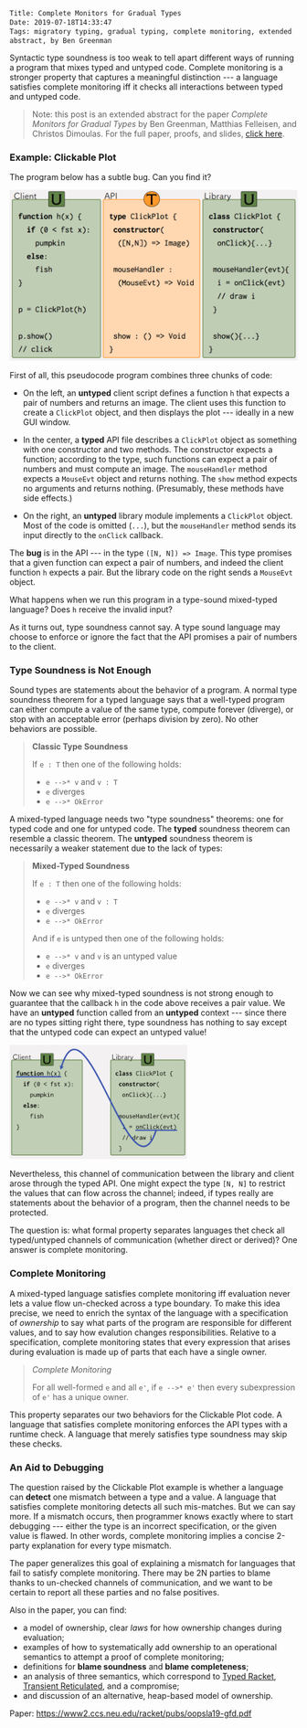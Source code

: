     Title: Complete Monitors for Gradual Types
    Date: 2019-07-18T14:33:47
    Tags: migratory typing, gradual typing, complete monitoring, extended abstract, by Ben Greenman

Syntactic type soundness is too weak to tell apart different ways of running
 a program that mixes typed and untyped code.
Complete monitoring is a stronger property that captures a meaningful
 distinction --- a language satisfies complete monitoring iff it checks
 all interactions between typed and untyped code.

<!-- more -->

> Note: this post is an extended abstract for the paper _Complete Monitors
> for Gradual Types_ by Ben Greenman, Matthias Felleisen, and Christos Dimoulas.
> For the full paper, proofs, and slides,
> [click here](http://www.ccs.neu.edu/home/types/publications/publications.html#gfd-oopsla-2019).


### Example: Clickable Plot

The program below has a subtle bug.
Can you find it?

<img src="/img/complete-monitoring-0.png" alt="Untyped client code, a typed API, and untyped library code."/>

First of all, this pseudocode program combines three chunks of code:

- On the left, an **untyped** client script defines a function `h` that expects
  a pair of numbers and returns an image. The client uses this function to
  create a `ClickPlot` object, and then displays the plot --- ideally in a new
  GUI window.

- In the center, a **typed** API file describes a `ClickPlot` object as
  something with one constructor and two methods. The constructor expects
  a function; according to the type, such functions can expect a pair of
  numbers and must compute an image. The `mouseHandler` method expects
  a `MouseEvt` object and returns nothing. The `show` method expects no arguments
  and returns nothing. (Presumably, these methods have side effects.)

- On the right, an **untyped** library module implements a `ClickPlot` object.
  Most of the code is omitted (`...`), but the `mouseHandler` method sends
  its input directly to the `onClick` callback.

The **bug** is in the API --- in the type `([N, N]) => Image`.
This type promises that a given function can expect a pair of numbers,
 and indeed the client function `h` expects a pair.
But the library code on the right sends a `MouseEvt` object.

What happens when we run this program in a type-sound mixed-typed language?
Does `h` receive the invalid input?

As it turns out, type soundness cannot say.
A type sound language may choose to enforce or ignore the fact that the
 API promises a pair of numbers to the client.


### Type Soundness is Not Enough

Sound types are statements about the behavior of a program.
A normal type soundness theorem for a typed language says that a well-typed
 program can either compute a value of the same type, compute forever (diverge),
 or stop with an acceptable error (perhaps division by zero).
No other behaviors are possible.

> **Classic Type Soundness**
>
> If `e : T` then one of the following holds:
>
> - `e -->* v` and `v : T`
> - `e` diverges
> - `e -->* OkError`

A mixed-typed language needs two "type soundness" theorems:
 one for typed code and one for untyped code.
The **typed** soundness theorem can resemble a classic theorem.
The **untyped** soundness theorem is necessarily a weaker statement due to
 the lack of types:

> **Mixed-Typed Soundness**
>
> If `e : T` then one of the following holds:
>
> - `e -->* v` and `v : T`
> - `e` diverges
> - `e -->* OkError`
>
> And if `e` is untyped then one of the following holds:
>
> - `e -->* v` and `v` is an untyped value
> - `e` diverges
> - `e -->* OkError`

Now we can see why mixed-typed soundness is not strong enough to guarantee that
 the callback `h` in the code above receives a pair value.
We have an **untyped** function called from an **untyped** context --- since
 there are no types sitting right there, type soundness has nothing to say
 except that the untyped code can expect an untyped value!

<img height=200px src="/img/complete-monitoring-1.png" alt="Untyped library sends input directly to untyped client."/>

Nevertheless, this channel of communication between the library and client
 arose through the typed API.
One might expect the type `[N, N]` to restrict the values that can flow across
 the channel; indeed, if types really are statements about the behavior of a program,
 then the channel needs to be protected.

The question is: what formal property separates languages thet check
 all typed/untyped channels of communication (whether direct or derived)?
One answer is complete monitoring.


### Complete Monitoring

A mixed-typed language satisfies complete monitoring iff evaluation never
 lets a value flow un-checked across a type boundary.
To make this idea precise, we need to enrich the syntax of the language
 with a specification of _ownership_ to say what parts of the program are
 responsible for different values, and to say how evalution changes
 responsibilities.
Relative to a specification, complete monitoring states that every expression
 that arises during evaluation is made up of parts that each have a single
 owner.

> *Complete Monitoring*
>
> For all well-formed `e` and all `e'`, if `e -->* e'` then every subexpression
> of `e'` has a unique owner.

This property separates our two behaviors for the Clickable Plot code.
A language that satisfies complete monitoring enforces the API types with
 a runtime check.
A language that merely satisfies type soundness may skip these checks.


### An Aid to Debugging

The question raised by the Clickable Plot example is whether a language can
 **detect** one mismatch between a type and a value.
A language that satisfies complete monitoring detects all such mis-matches.
But we can say more.
If a mismatch occurs, then programmer knows exactly where to start debugging
 --- either the type is an incorrect specification, or the given value is
 flawed.
In other words, complete monitoring implies a concise 2-party explanation
 for every type mismatch.

The paper generalizes this goal of explaining a mismatch for languages
 that fail to satisfy complete monitoring.
There may be 2N parties to blame thanks to un-checked channels of communication,
 and we want to be certain to report all these parties and no false positives.

Also in the paper, you can find:

- a model of ownership, clear _laws_ for how ownership changes during evaluation;
- examples of how to systematically add ownership to an operational semantics
  to attempt a proof of complete monitoring;
- definitions for **blame soundness** and **blame completeness**;
- an analysis of three semantics, which correspond to [Typed Racket](https://docs.racket-lang.org/ts-reference/index.html),
  [Transient Reticulated](http://hdl.handle.net/2022/23172), and a compromise;
- and discussion of an alternative, heap-based model of ownership.

Paper: <https://www2.ccs.neu.edu/racket/pubs/oopsla19-gfd.pdf>


